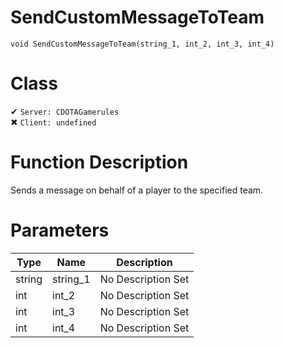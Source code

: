 # SendCustomMessageToTeam
```
void SendCustomMessageToTeam(string_1, int_2, int_3, int_4)
```
# Class
✔ `Server: CDOTAGamerules`  
✖ `Client: undefined`  

# Function Description
Sends a message on behalf of a player to the specified team.
# Parameters
Type|Name|Description
--|--|--
string|string_1|No Description Set
int|int_2|No Description Set
int|int_3|No Description Set
int|int_4|No Description Set

